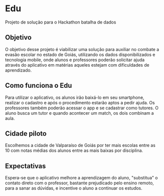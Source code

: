# Edu
Projeto de solução para o Hackathon batalha de dados

## Objetivo

O objetivo desse projeto é viabilizar uma solução para auxiliar no combate a evasão escolar no estado de Goiás, utilizando os dados disponibilizados e tecnologia mobile, onde alunos e professores poderão solicitar ajuda através do aplicativo em matérias aqueles estejam com dificuldades de aprendizado.

## Como funciona o Edu

Para utilizar o aplicativo, os alunos irão baixá-lo em seu smartphone, realizar o cadastro e após o procedimento estarão aptos a pedir ajuda. Os professores também poderão acessar o app e se cadastrar como tutores. O aluno busca um tutor e quando acontecer um match, os dois combinam a aula.

## Cidade piloto

Escolhemos a cidade de Valparaíso de Goiás por ter mais escolas entre as 10 com notas médias dos alunos entre as mais baixas por disciplina.

## Expectativas

Espera-se que o aplicativo melhore a aprendizagem do aluno, "substitua" o contato direto com o professor, bastante prejudicado pelo ensino remoto, para a sanar as dúvidas, e incentive o aluno a continuar os estudos.
